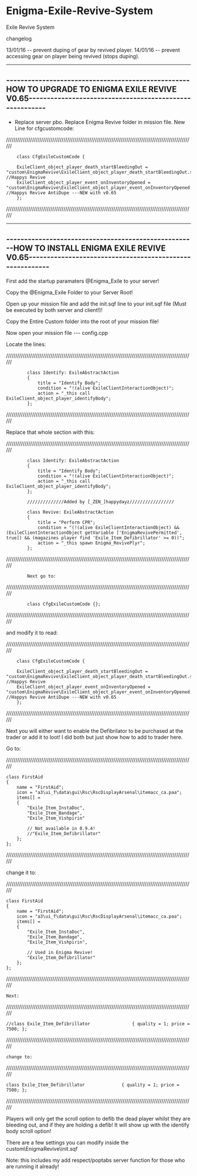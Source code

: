 # Enigma-Exile-Revive-System
Exile Revive System


changelog

13/01/16 -- prevent duping of gear by revived player.
14/01/16 -- prevent accessing gear on player being revived (stops duping).



------------------------------------------------------------------------------------------------------------------------------------------------------
---------------------------------------------------HOW TO UPGRADE TO ENIGMA EXILE REVIVE V0.65--------------------------------------------------------
------------------------------------------------------------------------------------------------------------------------------------------------------

- Replace server pbo. Replace Enigma Revive folder in mission file. New Line for cfgcustomcode:

//////////////////////////////////////////////////////////////////////////////////////////////////////				
		
		class CfgExileCustomCode {
		
		ExileClient_object_player_death_startBleedingOut = "custom\EnigmaRevive\ExileClient_object_player_death_startBleedingOut.sqf"; //Happys Revive
		ExileClient_object_player_event_onInventoryOpened = "custom\EnigmaRevive\ExileClient_object_player_event_onInventoryOpened.sqf"; //Happys Revive AntiDupe ---NEW with v0.65
		};	
			
//////////////////////////////////////////////////////////////////////////////////////////////////////		




------------------------------------------------------------------------------------------------------------------------------------------------------
-----------------------------------------------------HOW TO INSTALL ENIGMA EXILE REVIVE V0.65---------------------------------------------------------
------------------------------------------------------------------------------------------------------------------------------------------------------


First add the startup paramaters @Enigma_Exile to your server!

Copy the @Enigma_Exile Folder to your Server Root!



Open up your mission file and add the init.sqf line to your init.sqf file (Must be executed by both server and client!)!

Copy the Entire Custom folder into the root of your mission file!




Now open your mission file --- config.cpp


Locate the lines:

//////////////////////////////////////////////////////////////////////////////////////////////////////

			class Identify: ExileAbstractAction
			{
				title = "Identify Body";
				condition = "!(alive ExileClientInteractionObject)";
				action = "_this call ExileClient_object_player_identifyBody";
			};

//////////////////////////////////////////////////////////////////////////////////////////////////////			
			
			
			
Replace that whole section with this:



//////////////////////////////////////////////////////////////////////////////////////////////////////	

			class Identify: ExileAbstractAction
			{
				title = "Identify Body";
				condition = "!(alive ExileClientInteractionObject)";
				action = "_this call ExileClient_object_player_identifyBody";
			};
			
			//////////////Added by [_ZEN_]happydayz/////////////////
			
			class Revive: ExileAbstractAction
			{
				title = "Perform CPR";
				condition = "(!(alive ExileClientInteractionObject) && (ExileClientInteractionObject getVariable ['EnigmaRevivePermitted', true]) && (magazines player find 'Exile_Item_Defibrillator' >= 0))";
				action = "_this spawn Enigma_RevivePlyr";
			};			
			
//////////////////////////////////////////////////////////////////////////////////////////////////////				
			
			
			
			
			
			
			
			Next go to:

//////////////////////////////////////////////////////////////////////////////////////////////////////				
			
			
			class CfgExileCustomCode {};

//////////////////////////////////////////////////////////////////////////////////////////////////////				


and modify it to read:



//////////////////////////////////////////////////////////////////////////////////////////////////////				
		
		class CfgExileCustomCode {
		
		ExileClient_object_player_death_startBleedingOut = "custom\EnigmaRevive\ExileClient_object_player_death_startBleedingOut.sqf"; //Happys Revive
		ExileClient_object_player_event_onInventoryOpened = "custom\EnigmaRevive\ExileClient_object_player_event_onInventoryOpened.sqf"; //Happys Revive AntiDupe ---NEW with v0.65
		};	
			
//////////////////////////////////////////////////////////////////////////////////////////////////////				
		
					
					
					
					
					
					
			
Next you will either want to enable the Defibrilator to be purchased at the trader or add it to loot! I did both but just show how to add to trader here.


Go to:

//////////////////////////////////////////////////////////////////////////////////////////////////////				

	class FirstAid
	{
		name = "FirstAid";
		icon = "a3\ui_f\data\gui\Rsc\RscDisplayArsenal\itemacc_ca.paa";
		items[] = 
		{
			"Exile_Item_InstaDoc",
			"Exile_Item_Bandage",
			"Exile_Item_Vishpirin"

			// Not available in 0.9.4!
			//"Exile_Item_Defibrillator"
		};
	};

//////////////////////////////////////////////////////////////////////////////////////////////////////				


change it to:

//////////////////////////////////////////////////////////////////////////////////////////////////////				

	class FirstAid
	{
		name = "FirstAid";
		icon = "a3\ui_f\data\gui\Rsc\RscDisplayArsenal\itemacc_ca.paa";
		items[] = 
		{
			"Exile_Item_InstaDoc",
			"Exile_Item_Bandage",
			"Exile_Item_Vishpirin",

			// Used in Enigma Revive!
			"Exile_Item_Defibrillator"
		};
	};
	
//////////////////////////////////////////////////////////////////////////////////////////////////////				









	Next:

//////////////////////////////////////////////////////////////////////////////////////////////////////				

	//class Exile_Item_Defibrillator				{ quality = 1; price = 7500; };

//////////////////////////////////////////////////////////////////////////////////////////////////////				

	change to:

//////////////////////////////////////////////////////////////////////////////////////////////////////				
	
	class Exile_Item_Defibrillator				{ quality = 1; price = 7500; };

//////////////////////////////////////////////////////////////////////////////////////////////////////				



Players will only get the scroll option to defib the dead player whilst they are bleeding out, and if they are holding a defib! It will show up with the identify body scroll option!



There are a few settings you can modify inside the custom\EnigmaRevive\init.sqf






Note: this includes my add respect/poptabs server function for those who are running it already!

